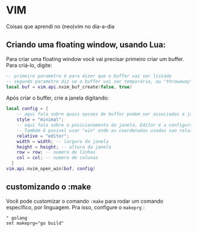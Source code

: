 VIM
===

Coisas que aprendi no (neo)vim no dia-a-dia

## Criando uma floating window, usando Lua:

Para criar uma floating window você vai precisar primeiro criar um buffer. Para criá-lo, digite:

```lua
-- primeiro parametro é para dizer que o buffer vai ser listado 
-- segundo parametro diz se o buffer vai ser temporário, ou "throwaway"
local buf = vim.api.nvim_buf_create(false, true)
```

Após criar o buffer, crie a janela digitando:

```lua
local config = {
    -- aqui fala sobre quais opcoes de buffer podem ser associadas a janela. Nesse caso eu setei para as minimas possiveis
    style = "minimal"; 
    -- aqui fala sobre o posicionamento da janela. Editor é a configuração para usar o tamanho global do editor. 
    -- Também é posivel usar "win" onde as coordenadas usadas sao relativas a uma especifica janela
    relative = "editor"; 
    width = width; -- largura da janela
    height = height; -- altura da janela
    row = row; -- numero de linhas 
    col = col; -- numero de colunas
  }
vim.api.nvim_open_win(buf, config) 
```

## customizando o :make

Você pode customizar o comando `:make` para rodar um comando específico, por linguagem. Pra isso, configure o `makeprg` :

```viml
" golang 
set makeprg="go build"
```
